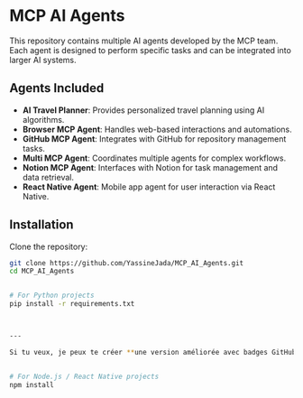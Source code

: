 # MCP AI Agents

This repository contains multiple AI agents developed by the MCP team. Each agent is designed to perform specific tasks and can be integrated into larger AI systems.

## Agents Included

- **AI Travel Planner**: Provides personalized travel planning using AI algorithms.
- **Browser MCP Agent**: Handles web-based interactions and automations.
- **GitHub MCP Agent**: Integrates with GitHub for repository management tasks.
- **Multi MCP Agent**: Coordinates multiple agents for complex workflows.
- **Notion MCP Agent**: Interfaces with Notion for task management and data retrieval.
- **React Native Agent**: Mobile app agent for user interaction via React Native.

## Installation

Clone the repository:

```bash
git clone https://github.com/YassineJada/MCP_AI_Agents.git
cd MCP_AI_Agents


# For Python projects
pip install -r requirements.txt



---

Si tu veux, je peux te créer **une version améliorée avec badges GitHub, status CI/CD et captures d’écran de chaque agent**, pour que ton repo ait un look plus professionnel. Veux‑tu que je fasse ça ?


# For Node.js / React Native projects
npm install

